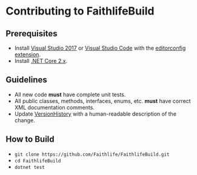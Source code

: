 # Contributing to FaithlifeBuild

## Prerequisites

* Install [Visual Studio 2017](https://visualstudio.microsoft.com/downloads/) or [Visual Studio Code](https://code.visualstudio.com/) with the [editorconfig extension](https://github.com/editorconfig/editorconfig-vscode).
* Install [.NET Core 2.x](https://dotnet.microsoft.com/download).

## Guidelines

* All new code **must** have complete unit tests.
* All public classes, methods, interfaces, enums, etc. **must** have correct XML documentation comments.
* Update [VersionHistory](VersionHistory.md) with a human-readable description of the change.

## How to Build

* `git clone https://github.com/Faithlife/FaithlifeBuild.git`
* `cd FaithlifeBuild`
* `dotnet test`
